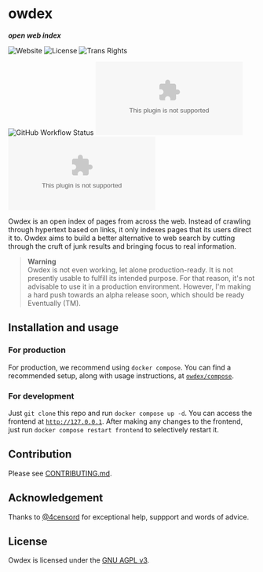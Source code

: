 # owdex
**_open web index_**

![Website](https://img.shields.io/website?down_color=red&down_message=down&style=for-the-badge&up_color=forestgreen&up_message=up&url=https%3A%2F%2Fowdex.com)
![License](https://img.shields.io/github/license/owdex/owdex?color=blue&style=for-the-badge)
![Trans Rights](https://img.shields.io/badge/trans-rights-blue?style=for-the-badge)

![GitHub Workflow Status](https://img.shields.io/github/actions/workflow/status/owdex/owdex/codeql.yml?color=forestgreen&label=Vulnerability%20checks&logo=github&style=for-the-badge)
![Mozilla HTTP Observatory Grade](https://img.shields.io/mozilla-observatory/grade/owdex.com?color=forestgreen&logo=mozilla&publish&style=for-the-badge)
![Chromium HSTS preload](https://img.shields.io/hsts/preload/owdex.com?color=yellow&logo=googlechrome&logoColor=white&style=for-the-badge)

Owdex is an open index of pages from across the web. Instead of crawling through hypertext based
on links, it only indexes pages that its users direct it to. Owdex aims to build a better 
alternative to web search by cutting through the cruft of junk results and bringing focus to real
information.

> **Warning**  
> Owdex is not even working, let alone production-ready. It is not presently usable to fulfill its 
> intended purpose. For that reason, it's not advisable to use it in a production environment. 
> However, I'm making a hard push towards an alpha release soon, which should be ready Eventually 
> (TM). 


## Installation and usage
### For production
For production, we recommend using `docker compose`. You can find a recommended setup, along with 
usage instructions, at [`owdex/compose`](https://github.com/owdex/compose).

### For development
Just `git clone` this repo and run `docker compose up -d`. You can access the frontend at 
[`http://127.0.0.1`](http://127.0.0.1). After making any changes to the frontend, just run 
`docker compose restart frontend` to selectively restart it.

## Contribution
Please see [CONTRIBUTING.md](/.github/CONTRIBUTING.md).

## Acknowledgement
Thanks to [@4censord](https://github.com/4censord) for exceptional help, suppport and words of advice.

## License 
Owdex is licensed under the [GNU AGPL v3](https://github.com/alexmshepherd/owdex/blob/main/LICENSE).
